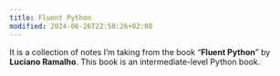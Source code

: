 ```yaml
---
title: Fluent Python
modified: 2024-06-26T22:50:26+02:00
---
```


It is a collection of notes I’m taking from the book “**Fluent Python**” by **Luciano Ramalho**. This book is an intermediate-level Python book.